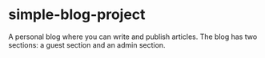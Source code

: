 # simple-blog-project
A personal blog where you can write and publish articles. The blog has two sections: a guest section and an admin section.
